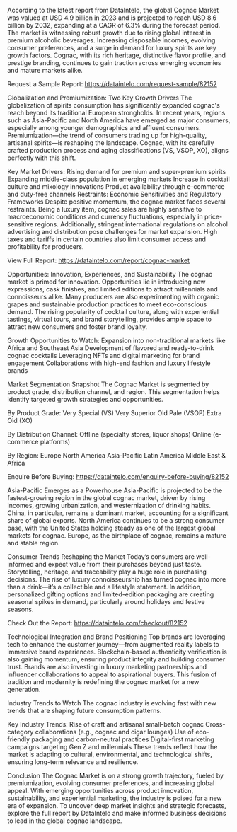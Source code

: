 According to the latest report from DataIntelo, the global Cognac Market was valued at USD 4.9 billion in 2023 and is projected to reach USD 8.6 billion by 2032, expanding at a CAGR of 6.3% during the forecast period. The market is witnessing robust growth due to rising global interest in premium alcoholic beverages.
Increasing disposable incomes, evolving consumer preferences, and a surge in demand for luxury spirits are key growth factors. Cognac, with its rich heritage, distinctive flavor profile, and prestige branding, continues to gain traction across emerging economies and mature markets alike.

Request a Sample Report: https://dataintelo.com/request-sample/82152

Globalization and Premiumization: Two Key Growth Drivers
The globalization of spirits consumption has significantly expanded cognac's reach beyond its traditional European strongholds. In recent years, regions such as Asia-Pacific and North America have emerged as major consumers, especially among younger demographics and affluent consumers.
Premiumization—the trend of consumers trading up for high-quality, artisanal spirits—is reshaping the landscape. Cognac, with its carefully crafted production process and aging classifications (VS, VSOP, XO), aligns perfectly with this shift.

Key Market Drivers:
Rising demand for premium and super-premium spirits
Expanding middle-class population in emerging markets
Increase in cocktail culture and mixology innovations
Product availability through e-commerce and duty-free channels
Restraints: Economic Sensitivities and Regulatory Frameworks
Despite positive momentum, the cognac market faces several restraints. Being a luxury item, cognac sales are highly sensitive to macroeconomic conditions and currency fluctuations, especially in price-sensitive regions.
Additionally, stringent international regulations on alcohol advertising and distribution pose challenges for market expansion. High taxes and tariffs in certain countries also limit consumer access and profitability for producers.

View Full Report: https://dataintelo.com/report/cognac-market

Opportunities: Innovation, Experiences, and Sustainability
The cognac market is primed for innovation. Opportunities lie in introducing new expressions, cask finishes, and limited editions to attract millennials and connoisseurs alike. Many producers are also experimenting with organic grapes and sustainable production practices to meet eco-conscious demand.
The rising popularity of cocktail culture, along with experiential tastings, virtual tours, and brand storytelling, provides ample space to attract new consumers and foster brand loyalty.

Growth Opportunities to Watch:
Expansion into non-traditional markets like Africa and Southeast Asia
Development of flavored and ready-to-drink cognac cocktails
Leveraging NFTs and digital marketing for brand engagement
Collaborations with high-end fashion and luxury lifestyle brands

Market Segmentation Snapshot
The Cognac Market is segmented by product grade, distribution channel, and region. This segmentation helps identify targeted growth strategies and opportunities.

By Product Grade:
Very Special (VS)
Very Superior Old Pale (VSOP)
Extra Old (XO)

By Distribution Channel:
Offline (specialty stores, liquor shops)
Online (e-commerce platforms)

By Region:
Europe
North America
Asia-Pacific
Latin America
Middle East & Africa

Enquire Before Buying: https://dataintelo.com/enquiry-before-buying/82152

Asia-Pacific Emerges as a Powerhouse
Asia-Pacific is projected to be the fastest-growing region in the global cognac market, driven by rising incomes, growing urbanization, and westernization of drinking habits. China, in particular, remains a dominant market, accounting for a significant share of global exports.
North America continues to be a strong consumer base, with the United States holding steady as one of the largest global markets for cognac. Europe, as the birthplace of cognac, remains a mature and stable region.

Consumer Trends Reshaping the Market
Today’s consumers are well-informed and expect value from their purchases beyond just taste. Storytelling, heritage, and traceability play a huge role in purchasing decisions. The rise of luxury connoisseurship has turned cognac into more than a drink—it’s a collectible and a lifestyle statement.
In addition, personalized gifting options and limited-edition packaging are creating seasonal spikes in demand, particularly around holidays and festive seasons.

Check Out the Report: https://dataintelo.com/checkout/82152

Technological Integration and Brand Positioning
Top brands are leveraging tech to enhance the customer journey—from augmented reality labels to immersive brand experiences. Blockchain-based authenticity verification is also gaining momentum, ensuring product integrity and building consumer trust.
Brands are also investing in luxury marketing partnerships and influencer collaborations to appeal to aspirational buyers. This fusion of tradition and modernity is redefining the cognac market for a new generation.

Industry Trends to Watch
The cognac industry is evolving fast with new trends that are shaping future consumption patterns.

Key Industry Trends:
Rise of craft and artisanal small-batch cognac
Cross-category collaborations (e.g., cognac and cigar lounges)
Use of eco-friendly packaging and carbon-neutral practices
Digital-first marketing campaigns targeting Gen Z and millennials
These trends reflect how the market is adapting to cultural, environmental, and technological shifts, ensuring long-term relevance and resilience.

Conclusion
The Cognac Market is on a strong growth trajectory, fueled by premiumization, evolving consumer preferences, and increasing global appeal. With emerging opportunities across product innovation, sustainability, and experiential marketing, the industry is poised for a new era of expansion.
To uncover deep market insights and strategic forecasts, explore the full report by DataIntelo and make informed business decisions to lead in the global cognac landscape.

